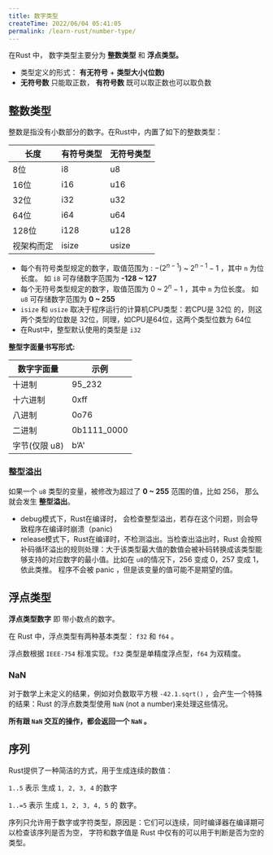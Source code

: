```yaml
---
title: 数字类型
createTime: 2022/06/04 05:41:05
permalink: /learn-rust/number-type/
---
```


在Rust 中， 数字类型主要分为 **整数类型** 和 **浮点类型。**

- 类型定义的形式： **有无符号** + **类型大小(位数)**
- **无符号数** 只能取正数， **有符号数** 既可以取正数也可以取负数

## 整数类型

整数是指没有小数部分的数字。在Rust中，内置了如下的整数类型：

| 长度       | 有符号类型 | 无符号类型 |
| ---------- | ---------- | ---------- |
| 8位        | i8         | u8         |
| 16位       | i16        | u16        |
| 32位       | i32        | u32        |
| 64位       | i64        | u64        |
| 128位      | i128       | u128       |
| 视架构而定 | isize      | usize      |

- 每个有符号类型规定的数字，取值范围为 : $-(2^{n-1})$ ~ $2^{n-1} -1$ ，其中 `n` 为位长度。
  如 `i8` 可存储数字范围为 **-128 ~ 127**
- 每个无符号类型规定的数字，取值范围为 0 ~ $2^n-1$ ，其中 `n` 为位长度。
  如 `u8` 可存储数字范围为 **0 ~ 255**
- `isize` 和 `usize` 取决于程序运行的计算机CPU类型：若CPU是 32位 的，则这两个类型的位数是 32位，同理，如CPU是64位，这两个类型位数为 64位
- 在Rust中，整型默认使用的类型是 `i32`

**整型字面量书写形式:**

| 数字字面量    | 示例        |
| ------------- | ----------- |
| 十进制        | 95_232      |
| 十六进制      | 0xff        |
| 八进制        | 0o76        |
| 二进制        | 0b1111_0000 |
| 字节(仅限 u8) | b’A'        |

### 整型溢出

如果一个 `u8` 类型的变量，被修改为超过了 **0 ~ 255** 范围的值，比如 256， 那么就会发生 **整型溢出**。

- debug模式下，Rust在编译时， 会检查整型溢出，若存在这个问题，则会导致程序在编译时崩溃（panic)
- release模式下，Rust在编译时，不检测溢出。当检查出溢出时，Rust 会按照补码循环溢出的规则处理：大于该类型最大值的数值会被补码转换成该类型能够支持的对应数字的最小值。比如在 `u8`的情况下，256 变成 0，257 变成 1，依此类推。
  程序不会被 panic ，但是该变量的值可能不是期望的值。

## 浮点类型

**浮点类型数字** 即 带小数点的数字。

在 Rust 中，浮点类型有两种基本类型： `f32` 和 `f64` 。

浮点数根据 `IEEE-754` 标准实现。`f32` 类型是单精度浮点型，`f64` 为双精度。

### NaN

对于数学上未定义的结果，例如对负数取平方根 `-42.1.sqrt()`  ，会产生一个特殊的结果：Rust 的浮点数类型使用 `NaN`  (not a number)来处理这些情况。

**所有跟 `NaN` 交互的操作，都会返回一个 `NaN` 。**

## 序列

Rust提供了一种简洁的方式，用于生成连续的数值：

`1..5` 表示 生成 `1, 2, 3, 4` 的数字

`1..=5` 表示 生成 `1, 2, 3, 4, 5` 的 数字。

序列只允许用于数字或字符类型，原因是：它们可以连续，同时编译器在编译期可以检查该序列是否为空，
字符和数字值是 Rust 中仅有的可以用于判断是否为空的类型。
